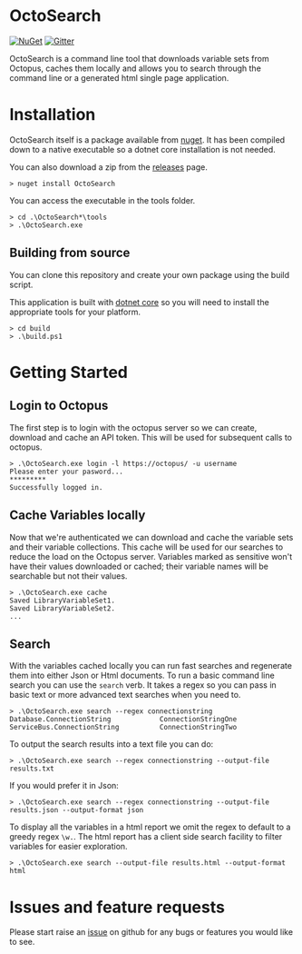 # OctoSearch

[![NuGet](https://img.shields.io/nuget/v/OctoSearch.svg?maxAge=2592000)](https://www.nuget.org/packages/OctoSearch/) [![Gitter](https://img.shields.io/gitter/room/nwjs/nw.js.svg?maxAge=2592000)](https://gitter.im/OctoSearch/Lobby)

OctoSearch is a command line tool that downloads variable sets from Octopus, caches them locally and
allows you to search through the command line or a generated html single page application.

# Installation

OctoSearch itself is a package available from [nuget](https://www.nuget.org/packages/OctoSearch/). It has been compiled 
down to a native executable so a dotnet core installation is not needed.

You can also download a zip from the [releases](https://github.com/naeemkhedarun/OctoSearch/releases) page.

```
> nuget install OctoSearch
```

You can access the executable in the tools folder.

```
> cd .\OctoSearch*\tools
> .\OctoSearch.exe
```

## Building from source

You can clone this repository and create your own package using the build script.

This application is built with [dotnet core](https://www.microsoft.com/net/core) so you will need
to install the appropriate tools for your platform.

```
> cd build
> .\build.ps1
```

# Getting Started

## Login to Octopus

The first step is to login with the octopus server so we can create, download and cache an API token. This will be used
for subsequent calls to octopus. 

```
> .\OctoSearch.exe login -l https://octopus/ -u username
Please enter your pasword...
*********
Successfully logged in.
```

## Cache Variables locally

Now that we're authenticated we can download and cache the variable sets and their variable collections. This cache will
be used for our searches to reduce the load on the Octopus server. Variables marked as sensitive won't have their values 
downloaded or cached; their variable names will be searchable but not their values.

```
> .\OctoSearch.exe cache
Saved LibraryVariableSet1.
Saved LibraryVariableSet2.
...
```

## Search

With the variables cached locally you can run fast searches and regenerate them into either Json or Html documents. To run a basic
command line search you can use the `search` verb. It takes a regex so you can pass in basic text or more advanced text searches when
you need to.

```
> .\OctoSearch.exe search --regex connectionstring
Database.ConnectionString            ConnectionStringOne
ServiceBus.ConnectionString          ConnectionStringTwo
```

To output the search results into a text file you can do:

```
> .\OctoSearch.exe search --regex connectionstring --output-file results.txt
```

If you would prefer it in Json:

```
> .\OctoSearch.exe search --regex connectionstring --output-file results.json --output-format json
```

To display all the variables in a html report we omit the regex to default to a greedy regex `\w.`. The html report 
has a client side search facility to filter variables for easier exploration.

```
> .\OctoSearch.exe search --output-file results.html --output-format html
```

# Issues and feature requests

Please start raise an [issue](https://github.com/naeemkhedarun/OctoSearch/issues) on github for any bugs or 
features you would like to see.